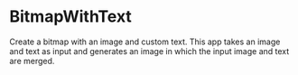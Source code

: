 # BitmapWithText
Create a bitmap with an image and custom text.
This app takes an image and text as input and generates an image in which the input image and text are merged.
